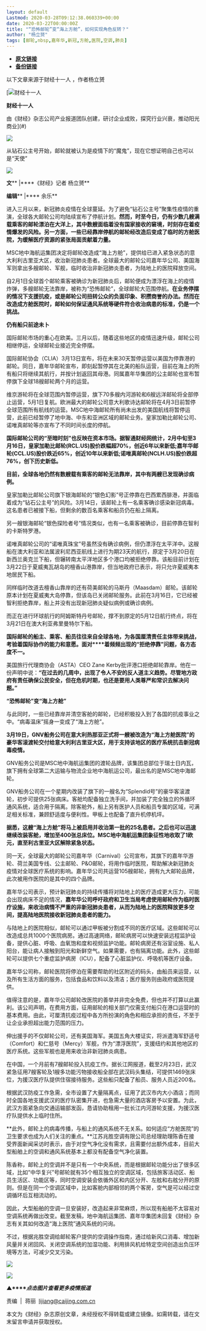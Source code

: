 ```yaml
---
layout: default
Lastmod: 2020-03-28T09:12:38.060339+00:00
date: 2020-03-22T00:00:00Z
title: "“恐怖邮轮”变“海上方舱”，如何实现角色反转？"
author: "杨立赟"
tags: [邮轮,nbsp,嘉年华,新冠,方舱,医院,空调,肺炎]
---
```


* [**原文链接**](https://mp.weixin.qq.com/s/tCzixFSoCCYKesffNpzXbg)
* [**备份链接**](http://archive.today/TNSyq)


以下文章来源于财经十一人 ，作者杨立赟

 [![财经十一人](/images/post/b96a7ca46dae2635961b1279752cdaed.jpg) 

**财经十一人**

由《财经》杂志公司产业报道团队创建，研讨企业成败，探究行业兴衰，推动阳光商业](#)

![](/images/post/77e6cfb5c7ef66e00d9bd04f74961594.jpg)

从钻石公主号开始，邮轮就被认为是疫情下的“魔鬼”，现在它想证明自己也可以是“天使”

![](/images/post/0ee6141a5583f2cd871b6ede840eccca.jpg)

  

**文**** |****《财经》记者 杨立赟**

**编辑**** |**** 余乐**

进入三月以来，新冠肺炎疫情在全球蔓延。为了避免“钻石公主号”聚集性疫情的重演，全球各大邮轮公司均陆续宣布了停航计划。**然而，时至今日，仍有少数几艘满载乘客的邮轮漂泊在大洋上，其中数艘面临着没有国家接收的窘境，时刻存在着疫情爆发的风险。另一方面，一些已经靠岸停航的邮轮经改造后变成了临时的方舱医院，为缓解医疗资源的紧张局面贡献着力量。**

MSC地中海航运集团决定将邮轮改造成“海上方舱”，提供给已进入紧急状态的意大利利古里亚大区，收治新冠肺炎患者。全球最大的邮轮公司嘉年华公司、美国海军则拿出多艘邮轮、军舰，临时收治非新冠肺炎患者，为陆地上的医院释放空间。

自2月1日全球首个邮轮乘客被确诊为新冠肺炎后，邮轮便成为漂浮在海上的疫情炸弹，多艘邮轮无法靠岸，被称为“恐怖邮轮”，全球邮轮大范围停航。**在业务停摆的情况下支援抗疫，或是邮轮公司扭转公众的负面印象、积攒商誉的办法。然而在改造成方舱医院时，邮轮如何保证通风系统等硬件符合收治病患的标准，仍是一个挑战。**

**仍有船只前途未卜**

  

国际邮轮市场的重心在欧美。三月以后，随着这些地区的疫情迅速升级，邮轮公司相继停运，全球邮轮业接近完全停摆。

国际邮轮协会（CLIA）3月13日宣布，将在未来30天暂停运营以美国为停靠港的邮轮。同日，嘉年华邮轮宣布，即刻起暂停其在北美的船队运营，目前在海上的所有船只将继续其航行，并按计划返回其母港。同属嘉年华集团的公主邮轮也宣布暂停旗下全球18艘邮轮两个月的运营。

维京游轮将在全球范围内暂停运营，旗下70多艘内河游轮和6艘远洋邮轮将全部停止运营，5月1日复航。欧洲最大的邮轮公司意大利歌诗达邮轮将在4月3日前暂停全球范围所有航线的运营。MSC地中海邮轮所有尚未出发的美国航线将暂停运营，此前已经暂停了地中海、中东和亚洲区域的邮轮业务。皇家加勒比邮轮公司、诺唯真邮轮等亦宣布了不同时间长度的停航。

**国际邮轮公司的“至暗时刻”也反映在资本市场。据智通财经网统计，2月中旬至3月16日，皇家加勒比邮轮(RCL.US)股价跌幅超70%，创近6年以来新低;嘉年华邮轮(CCL.US)股价跌近65%，创近10年以来新低;诺唯真邮轮(NCLH.US)股价跌超76%，创下历史新低。**

**目前，全球各地仍然有数艘载有乘客的邮轮无法靠岸，其中有两艘已发现确诊病例。**

皇家加勒比邮轮公司旗下银海邮轮的“银色幻影”号正停靠在巴西累西腓港，并面临着成为“钻石公主号”的风险。3月14日，该邮轮上有一名乘客确诊感染新冠病毒。这名患者已被接下船，但剩余的数百名乘客和船员仍在船上隔离。

另一艘银海邮轮“银色探险者号”情况类似，也有一名乘客被确诊，目前停靠在智利的卡斯特罗港。

诺唯真邮轮公司的“诺唯真珠宝”号虽然没有确诊病例，但仍漂浮在太平洋中。这艘船在澳大利亚和法属波利尼西亚航线上进行为期23天的航行，原定于3月20日在新西兰奥克兰下船，但辗转南太平洋地区多个港口均被拒绝停靠。该船目前计划在3月22日于夏威夷瓦胡岛的檀香山港靠岸，但当地政府已表示，将只允许夏威夷本地居民下船。

同样临时改道去檀香山靠岸的还有荷美邮轮的马斯丹（Maasdam）邮轮。该邮轮原本计划在夏威夷大岛停靠，但该岛已关闭邮轮服务。此前在3月16日，它已经被智利拒绝靠岸，船上并没有出现新冠肺炎疑似病例或确诊病例。

而正在进行环球航行的阿姆斯特丹号邮轮，撑不到原定的5月12日航行终点，将在3月21日在澳大利亚弗里曼特尔下船。

**国际邮轮的船主、乘客、船员往往来自全球各地，为各国厘清责任主体带来挑战，考验着国际协作的能力和意愿。面对****着频频出现的“拒绝停靠”问题，各方态度不一。**

美国旅行代理商协会（ASTA）CEO Zane Kerby批评港口拒绝邮轮靠岸。他在一份声明中说：**“在过去的几周中，出现了令人不安的反人道主义趋势。尽管地方政府有责任确保公民安全，但在危机时期，也还是要用人类尊严和常识去解决问题。”**

**“恐怖邮轮”变“海上方舱”**

  

与此同时，一些已经靠岸并清空客舱的邮轮，已经积极投入到了各国的抗疫事业之中。“病毒温床”摇身一变成了“海上方舱”。

**3月19日，GNV船务公司在意大利热那亚正式将一艘被改造为“海上方舱医院”的豪华客滚渡轮交付给意大利利古里亚大区，用于支持该地区的医疗系统抗击新冠病毒疫情。**

GNV船务公司是MSC地中海航运集团的渡轮品牌，该集团总部位于瑞士日内瓦，旗下拥有全球第二大运输与物流企业地中海航运公司，最出名的是MSC地中海邮轮。

GNV船务公司在一个星期内改装了旗下的一艘名为“Splendid号”的豪华客滚渡轮，初步可提供25张病床。客舱均配备独立洗手间，并加装了完全独立的外循环通风系统，适合用于隔离。除客舱外，船上另有医护人员和船员专属的区域，可满足相关标准，兼顾舒适度与便利性。甲板上也配备了直升机停机坪。

**据悉，这艘“海上方舱”将马上被启用并收治第一批的25名患者。之后也可以迅速继续改装客舱，增加至400张总床位。MSC地中海航运集团象征性地收取了1欧元，直至利古里亚大区解除紧急状态。**

同一天，全球最大的邮轮公司嘉年华（Carnival）公司宣布，其旗下的嘉年华游轮、荷兰美国专线、公主邮轮、P&O邮轮，将用作临时医院，帮助解决新冠肺炎疫情对全球医疗系统的影响。嘉年华公司共运营105艘邮轮，拥有九大邮轮品牌，此次被用作医院的是其中的四个品牌。

嘉年华公司表示，预计新冠肺炎的持续传播将对陆地上的医疗造成更大压力，可能会出现病床不足的情况，**嘉年华公司呼吁政府和卫生当局考虑使用邮轮作为临时医疗设施，来收治病情不严重的非新冠肺炎患者，从而为陆地上的医院释放更多空间，提高陆地医院接收新冠肺炎患者的能力。**

与陆地上的医院相似，邮轮可以通过甲板被分割成不同的医疗区域。这些邮轮可以改造成总共1000个医院病房。通过高速网络，邮轮病房可以快速安装远程监护设备，提供心脏、呼吸、血氧饱和度和视频监护功能。邮轮病房还有浴室设施、私人阳台，能让病人接触到阳光和新鲜空气。如果需要，也有隔离功能。此外，这些邮轮可以提供七个重症监护病房（ICU），配备了心脏监护仪、呼吸机等医疗设备。

嘉年华公司称，邮轮医院将停泊在需要帮助的社区附近的码头，由船员来运营，以及所有生活方面的服务，包括食品和饮料以及清洁；医疗服务则由政府或医院提供。

值得注意的是，嘉年华公司邮轮改医院的善举并非完全免费，但也并不打算以此赢利。该公司声明，在费用方面，征用邮轮的相关部门仅需支付船只在港口运营时的基本费用。由此，可厘清抗疫过程中各方所扮演的角色和相应承担的责任，不至于让企业承担超出能力范围的压力。

伸出援手的不仅邮轮公司，还有美国海军。美国五角大楼证实，将派遣海军舒适号（Comfort）和仁慈号（Mercy）军舰，作为“漂浮医院”，支援纽约和其他地区的医疗系统。这些军舰也是用来收治非新冠肺炎病患。

在中国，一个月前有7艘邮轮投入抗疫工作。据长江网报道，截至2月23日，武汉紧急征用7艘客轮及1艘多功能污物接收船全部在武汉码头集结，可提供1469张床位，为援汉医疗队提供住宿接待服务。这些船只配备了船员、服务人员近200名。

根据武汉防疫工作急需，全市设置了大量隔离点，征用了武汉市内大小酒店；而同时全国各地支援武汉的医疗队密集开进，也急需大量的酒店客房予以安置。为此，武汉方面紧急向交通运输部发函，恳请协助租用一批长江内河游轮支援，为援汉医疗队提供水上临时住所。

**此外，邮轮上的病毒传播，与船上的通风系统不无关系。如何适应“方舱医院”的卫生要求也成为人们关注的重点。**江苏兆胜空调有限公司总经理助理陈香在接受界面新闻采访时表示，由于对空气净化没有需求，且需要付出额外成本，目前大型船舶上的空调和通风系统基本上都没有配备空气净化装置。

陈香称，邮轮上的空调并不是只有一个中央系统，而是根据邮轮功能分出了很多区域，比如“中华复兴”号邮轮就有35个相互独立的空调区域，包括旅客活动区、船员生活区、功能区等，同时空调安装会依循外区和内区分开、左舷和右舷分开的原则。但是在同一个空调区域中，比如客舱内部相邻的两个客房，空气是可以经过空调循环后互相流动的。

因此，大型船舶的空调一旦安装好，改造起来非常麻烦，所以现有船舶不太容易对空调系统再做出改变。截至发稿，地中海航运集团、嘉年华集团未回复《财经》杂志有关其如何改造“海上医院”通风系统的问询。

不过，根据兆胜空调给邮轮客户提供的空调操作指南，通过给新风口消毒、增加新风量并关闭回风、关闭空调系统的加湿功能、利用排风机给特定空间创造出负压环境等方法，可减少交叉污染。

  

![](/images/post/53e46bf2e648a2b54cbf4453415f092e.jpg)

[![](/images/post/4d24a5670c9a87791ea8b757d030c0d3.jpg)](https://mp.weixin.qq.com/mp/homepage?__biz=MjM5NDU5NTM4MQ==&hid=29&sn=21c0f34c737748fe3b2c372bb40ae622)  

**▲****_点击图片查看更多疫情报道_**

  

  

责编  |  蒋丽  lijiang@caijing.com.cn

本文为《财经》杂志原创文章，未经授权不得转载或建立镜像。如需转载，请在文末留言申请并获取授权。

